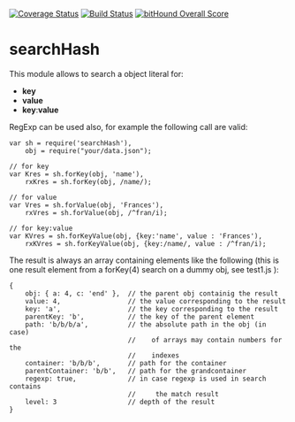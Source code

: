 [![Coverage Status](https://coveralls.io/repos/github/fedeghe/searchHash/badge.svg?branch=master)](https://coveralls.io/github/fedeghe/searchHash?branch=master) [![Build Status](https://travis-ci.org/fedeghe/searchHash.svg?branch=master)](https://travis-ci.org/fedeghe/searchHash) [![bitHound Overall Score](https://www.bithound.io/github/fedeghe/searchHash/badges/score.svg)](https://www.bithound.io/github/fedeghe/searchHash)  

# searchHash  

This module allows to search a object literal for:
- **key**
- **value**
- **key**:**value**

RegExp can be used also, for example the following call are valid:

```
var sh = require('searchHash'),
    obj = require("your/data.json");

// for key
var Kres = sh.forKey(obj, 'name'),
    rxKres = sh.forKey(obj, /name/);

// for value
var Vres = sh.forValue(obj, 'Frances'),
    rxVres = sh.forValue(obj, /^fran/i);

// for key:value
var KVres = sh.forKeyValue(obj, {key:'name', value : 'Frances'),
    rxKVres = sh.forKeyValue(obj, {key:/name/, value : /^fran/i);  

```


The result is always an array containing elements like the following (this is one result element from a forKey(4) search on a dummy obj, see test1.js ):

```
{ 
    obj: { a: 4, c: 'end' },  // the parent obj containig the result
    value: 4,                 // the value corresponding to the result
    key: 'a',                 // the key corresponding to the result
    parentKey: 'b',           // the key of the parent element
    path: 'b/b/b/a',          // the absolute path in the obj (in case)
                              //    of arrays may contain numbers for the 
                              //    indexes
    container: 'b/b/b',       // path for the container
    parentContainer: 'b/b',   // path for the grandcontainer
    regexp: true,             // in case regexp is used in search contains 
                              //     the match result
    level: 3                  // depth of the result
}
```